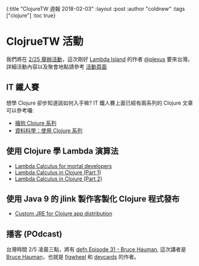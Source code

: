 {:title "ClojureTW 週報 2018-02-03"
:layout :post
:author "coldnew"
:tags  ["clojure"]
:toc true}

# ClojrueTW 活動

我們將在 [2/25 舉辦活動](https://www.meetup.com/Clojure-tw/events/247467501/?_cookie-check=IVYHDCaTHlTgFxf4)，這次剛好 [Lambda Island](https://lambdaisland.com/) 的作者 [@plexus](https://twitter.com/plexus) 要來台灣。詳細活動內容以及聚會地點請參考 [活動頁面](https://www.meetup.com/Clojure-tw/events/247467501/?_cookie-check=IVYHDCaTHlTgFxf4)

## IT 鐵人賽

想學 Clojure 卻步知道該如何入手嘛? IT 鐵人賽上面已經有兩系列的 Clojure 文章可以參考囉:

- [擁抱 Clojure 系列](https://ithelp.ithome.com.tw/users/20092259/ironman/1245)
- [資料科學：使用 Clojure 系列 ](https://ithelp.ithome.com.tw/users/20084176/ironman/1033)

## 使用 Clojure 學 Lambda 演算法

- [Lambda Calculus for mortal developers](https://codurance.com/2017/11/09/lambda-calculus-for-mortal-developers/)
- [Lambda Calculus in Clojure (Part 1)](https://codurance.com/2017/12/14/lambda-calculus-in-clojure/)
- [Lambda Calculus in Clojure (Part 2)](https://codurance.com/2018/01/25/lambda-calculus-in-clojure-part-2/)

## 使用 Java 9 的 jlink 製作客製化 Clojure 程式發布

- [Custom JRE for Clojure app distribution](https://sunng.info/blog/custom-jre-for-clojure-app-distribution.html)

## 播客 (POdcast)

台灣時間 2/5 凌晨三點，將有 [defn Episode 31 - Bruce Hauman](https://www.youtube.com/watch?v=jhh5xDudzc4), 這次講者是 [Bruce Hauman](https://github.com/bhauman)，也就是 [figwheel](https://github.com/bhauman/lein-figwheel) 和 [devcards](https://github.com/bhauman/devcards) 的作者。

